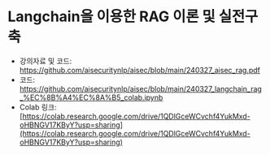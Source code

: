 # Langchain을 이용한 RAG 이론 및 실전구축
- 강의자료 및 코드: https://github.com/aisecuritynlp/aisec/blob/main/240327_aisec_rag.pdf
- 코드: https://github.com/aisecuritynlp/aisec/blob/main/240327_langchain_rag_%EC%8B%A4%EC%8A%B5_colab.ipynb
- Colab 링크: [https://colab.research.google.com/drive/1QDlGceWCvchf4YukMxd-oHBNGV17KByY?usp=sharing](https://colab.research.google.com/drive/1QDlGceWCvchf4YukMxd-oHBNGV17KByY?usp=sharing)
